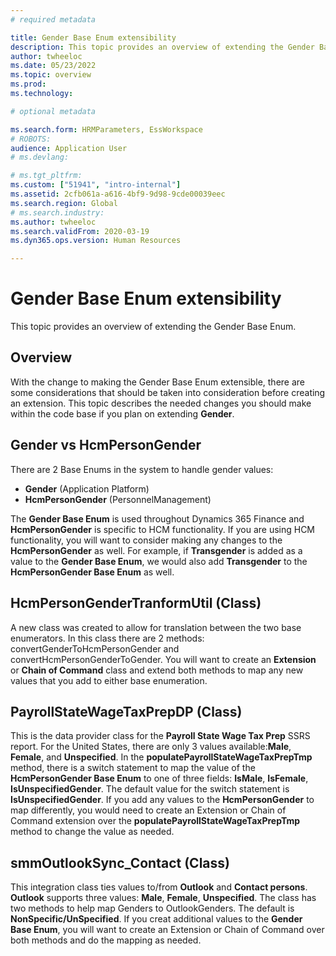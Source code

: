 ```yaml
---
# required metadata

title: Gender Base Enum extensibility
description: This topic provides an overview of extending the Gender Base Enum.
author: twheeloc
ms.date: 05/23/2022
ms.topic: overview
ms.prod: 
ms.technology: 

# optional metadata

ms.search.form: HRMParameters, EssWorkspace
# ROBOTS: 
audience: Application User
# ms.devlang: 

# ms.tgt_pltfrm: 
ms.custom: ["51941", "intro-internal"]
ms.assetid: 2cfb061a-a616-4bf9-9d98-9cde00039eec
ms.search.region: Global
# ms.search.industry: 
ms.author: twheeloc
ms.search.validFrom: 2020-03-19
ms.dyn365.ops.version: Human Resources

---
```

# Gender Base Enum extensibility

This topic provides an overview of extending the Gender Base Enum.

## Overview
With the change to making the Gender Base Enum extensible, there are some considerations that should be taken into consideration before creating an extension. 
This topic describes the needed changes you should make within the code base if you plan on extending **Gender**.

## Gender vs HcmPersonGender

There are 2 Base Enums in the system to handle gender values:
 - **Gender** (Application Platform)
 - **HcmPersonGender** (PersonnelManagement)
 
The **Gender Base Enum** is used throughout Dynamics 365 Finance and **HcmPersonGender** is specific to HCM functionality. If you are using HCM functionality, you will 
want to consider making any changes to the **HcmPersonGender** as well.
For example, if **Transgender** is added as a value to the **Gender Base Enum**, we would also add **Transgender** to the **HcmPersonGender Base Enum** as well.

## HcmPersonGenderTranformUtil (Class)
A new class was created to allow for translation between the two base enumerators. In this class there are 2 methods: convertGenderToHcmPersonGender and 
convertHcmPersonGenderToGender. You will want to create an **Extension** or **Chain of Command** class and extend both methods to map any new values that you add to 
either base enumeration.

## PayrollStateWageTaxPrepDP (Class)
This is the data provider class for the **Payroll State Wage Tax Prep** SSRS report. For the United States, there are only 3 values available:**Male**, **Female**,
and **Unspecified**. In the **populatePayrollStateWageTaxPrepTmp** method, there is a switch statement to map the value of the **HcmPersonGender Base Enum** to one of 
three fields: **IsMale**, **IsFemale**, **IsUnspecifiedGender**. The default value for the switch statement is **IsUnspecifiedGender**. If you add any values to the 
**HcmPersonGender** to map differently, you would need to create an Extension or Chain of Command extension over the **populatePayrollStateWageTaxPrepTmp** method to 
change the value as needed.

## smmOutlookSync_Contact (Class)
This integration class ties values to/from **Outlook** and **Contact persons**. **Outlook** supports three values: **Male**, **Female**, **Unspecified**. The class has 
two methods to help map Genders to OutlookGenders. The default is **NonSpecific/UnSpecified**. If you creat additional values to the **Gender Base Enum**, you will 
want to create an Extension or Chain of Command over both methods and do the mapping as needed. 
